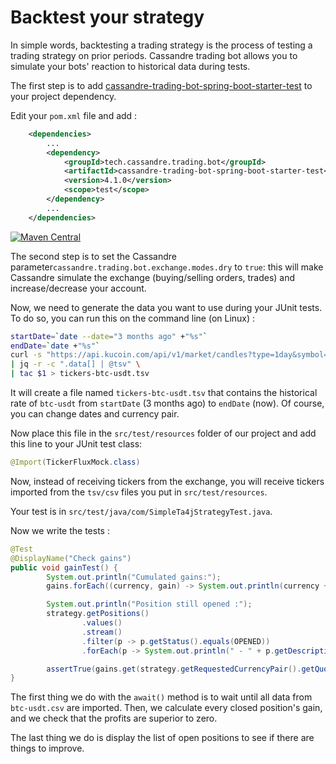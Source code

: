 # Backtest your strategy

In simple words, backtesting a trading strategy is the process of testing a trading strategy on prior periods. Cassandre trading bot allows you to simulate your bots' reaction to historical data during tests. 

The first step is to add [cassandre-trading-bot-spring-boot-starter-test](https://mvnrepository.com/artifact/tech.cassandre.trading.bot/cassandre-trading-bot-spring-boot-starter-test) to your project dependency.

Edit your `pom.xml` file and add : 

```xml
	<dependencies>
		...
		<dependency>
			<groupId>tech.cassandre.trading.bot</groupId>
			<artifactId>cassandre-trading-bot-spring-boot-starter-test</artifactId>
			<version>4.1.0</version>
			<scope>test</scope>
		</dependency>
		...
	</dependencies>
```

[![Maven Central](https://img.shields.io/maven-central/v/tech.cassandre.trading.bot/cassandre-trading-bot-spring-boot-starter.svg?label=Maven%20Central)](https://search.maven.org/search?q=g:%22tech.cassandre.trading.bot%22%20AND%20a:%22cassandre-trading-bot-spring-boot-starter%22)

The second step is to set the Cassandre parameter`cassandre.trading.bot.exchange.modes.dry` to `true`: this will make Cassandre simulate the exchange (buying/selling orders, trades) and increase/decrease your account.

Now, we need to generate the data you want to use during your JUnit tests. To do so, you can run this on the command line (on Linux) :

```bash
startDate=`date --date="3 months ago" +"%s"`
endDate=`date +"%s"`
curl -s "https://api.kucoin.com/api/v1/market/candles?type=1day&symbol=BTC-USDT&startAt=${startDate}&endAt=${endDate}" \
| jq -r -c ".data[] | @tsv" \
| tac $1 > tickers-btc-usdt.tsv
```

It will create a file named `tickers-btc-usdt.tsv` that contains the historical rate of `btc-usdt` from `startDate` (3 months ago) to `endDate` (now). Of course, you can change dates and currency pair.

Now place this file in the `src/test/resources` folder of our project and add this line to your JUnit test class: 

```java
@Import(TickerFluxMock.class)
```

Now, instead of receiving tickers from the exchange, you will receive tickers imported from the `tsv/csv` files you put in `src/test/resources`.

Your test is in `src/test/java/com/SimpleTa4jStrategyTest.java`.

Now we write the tests : 

```java
@Test
@DisplayName("Check gains")
public void gainTest() {
        System.out.println("Cumulated gains:");
        gains.forEach((currency, gain) -> System.out.println(currency + " : " + gain.getAmount()));

        System.out.println("Position still opened :");
        strategy.getPositions()
                .values()
                .stream()
                .filter(p -> p.getStatus().equals(OPENED))
                .forEach(p -> System.out.println(" - " + p.getDescription()));

        assertTrue(gains.get(strategy.getRequestedCurrencyPair().getQuoteCurrency()).getPercentage() > 0);
}
```

The first thing we do with the `await()` method is to wait until all data from `btc-usdt.csv` are imported. Then, we calculate every closed position's gain, and we check that the profits are superior to zero. 

The last thing we do is display the list of open positions to see if there are things to improve.


